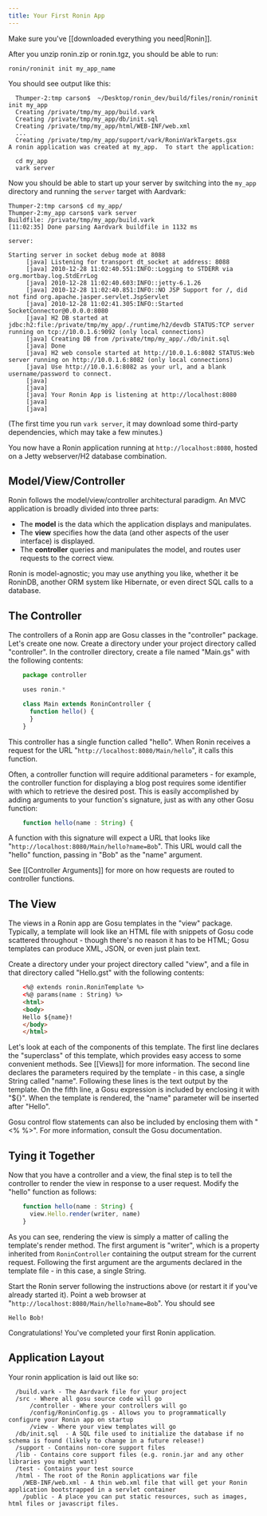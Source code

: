 ```yaml
---
title: Your First Ronin App
---
```


Make sure you've [[downloaded everything you need|Ronin]].

After you unzip ronin.zip or ronin.tgz, you should be able to run:

`ronin/roninit init my_app_name`

You should see output like this:

      Thumper-2:tmp carson$  ~/Desktop/ronin_dev/build/files/ronin/roninit init my_app
      Creating /private/tmp/my_app/build.vark
      Creating /private/tmp/my_app/db/init.sql
      Creating /private/tmp/my_app/html/WEB-INF/web.xml
      ...
      Creating /private/tmp/my_app/support/vark/RoninVarkTargets.gsx
    A ronin application was created at my_app.  To start the application:

      cd my_app
      vark server

Now you should be able to start up your server by switching into the `my_app`
directory and running the `server` target with Aardvark:

    Thumper-2:tmp carson$ cd my_app/
    Thumper-2:my_app carson$ vark server
    Buildfile: /private/tmp/my_app/build.vark
    [11:02:35] Done parsing Aardvark buildfile in 1132 ms

    server:

    Starting server in socket debug mode at 8088
         [java] Listening for transport dt_socket at address: 8088
         [java] 2010-12-28 11:02:40.551:INFO::Logging to STDERR via org.mortbay.log.StdErrLog
         [java] 2010-12-28 11:02:40.603:INFO::jetty-6.1.26
         [java] 2010-12-28 11:02:40.851:INFO::NO JSP Support for /, did not find org.apache.jasper.servlet.JspServlet
         [java] 2010-12-28 11:02:41.305:INFO::Started SocketConnector@0.0.0.0:8080
         [java] H2 DB started at jdbc:h2:file:/private/tmp/my_app/./runtime/h2/devdb STATUS:TCP server running on tcp://10.0.1.6:9092 (only local connections)
         [java] Creating DB from /private/tmp/my_app/./db/init.sql
         [java] Done
         [java] H2 web console started at http://10.0.1.6:8082 STATUS:Web server running on http://10.0.1.6:8082 (only local connections)
         [java] Use http://10.0.1.6:8082 as your url, and a blank username/password to connect.
         [java]
         [java]
         [java] Your Ronin App is listening at http://localhost:8080
         [java]
         [java]

(The first time you run `vark server`, it may download some third-party dependencies, which may take a few minutes.)

You now have a Ronin application running at `http://localhost:8080`, hosted on
a Jetty webserver/H2 database combination.

## Model/View/Controller

Ronin follows the model/view/controller architectural paradigm. An MVC
application is broadly divided into three parts:

  * The **model** is the data which the application displays and manipulates.
  * The **view** specifies how the data (and other aspects of the user interface) is displayed.
  * The **controller** queries and manipulates the model, and routes user requests to the correct view.

Ronin is model-agnostic; you may use anything you like, whether it be RoninDB,
another ORM system like Hibernate, or even direct SQL calls to a database.

## The Controller

The controllers of a Ronin app are Gosu classes in the "controller" package.
Let's create one now. Create a directory under your project directory called
"controller". In the controller directory, create a file named "Main.gs" with
the following contents:

```js
    package controller

    uses ronin.*

    class Main extends RoninController {
      function hello() {
      }
    }
```

This controller has a single function called "hello". When Ronin receives a
request for the URL "`http://localhost:8080/Main/hello`", it calls this
function.

Often, a controller function will require additional parameters - for example,
the controller function for displaying a blog post requires some identifier
with which to retrieve the desired post. This is easily accomplished by adding
arguments to your function's signature, just as with any other Gosu function:

```js
    function hello(name : String) {
```

A function with this signature will expect a URL that looks like
"`http://localhost:8080/Main/hello?name=Bob`". This URL would call the "hello"
function, passing in "Bob" as the "name" argument.

See [[Controller Arguments]] for more on how requests are routed to
controller functions.

## The View

The views in a Ronin app are Gosu templates in the "view" package. Typically,
a template will look like an HTML file with snippets of Gosu code scattered
throughout - though there's no reason it has to be HTML; Gosu templates can
produce XML, JSON, or even just plain text.

Create a directory under your project directory called "view", and a file in
that directory called "Hello.gst" with the following contents:

```html
    <%@ extends ronin.RoninTemplate %>
    <%@ params(name : String) %>
    <html>
    <body>
    Hello ${name}!
    </body>
    </html>
```

Let's look at each of the components of this template. The first line declares
the "superclass" of this template, which provides easy access to some
convenient methods. See [[Views]] for more information. The second line
declares the parameters required by the template - in this case, a single
String called "name". Following these lines is the text output by the
template. On the fifth line, a Gosu expression is included by enclosing it
with "${}". When the template is rendered, the "name" parameter will be
inserted after "Hello".

Gosu control flow statements can also be included by enclosing them with "<%
%>". For more information, consult the Gosu documentation.

## Tying it Together

Now that you have a controller and a view, the final step is to tell the
controller to render the view in response to a user request. Modify the
"hello" function as follows:

```js
    function hello(name : String) {
      view.Hello.render(writer, name)
    }
```

As you can see, rendering the view is simply a matter of calling the
template's render method. The first argument is "writer", which is a property
inherited from `RoninController` containing the output stream for the current
request. Following the first argument are the arguments declared in the
template file - in this case, a single String.

Start the Ronin server following the instructions above (or restart it if
you've already started it). Point a web browser at
"`http://localhost:8080/Main/hello?name=Bob`". You should see

    Hello Bob!

Congratulations! You've completed your first Ronin application.

## Application Layout

Your ronin application is laid out like so:

      /build.vark - The Aardvark file for your project
      /src - Where all gosu source code will go
          /controller - Where your controllers will go
          /config/RoninConfig.gs - Allows you to programmatically configure your Ronin app on startup
          /view - Where your view templates will go
      /db/init.sql  - A SQL file used to initialize the database if no schema is found (likely to change in a future release!)
      /support - Contains non-core support files
      /lib - Contains core support files (e.g. ronin.jar and any other libraries you might want)
      /test - Contains your test source
      /html - The root of the Ronin applications war file
        /WEB-INF/web.xml - A thin web.xml file that will get your Ronin application bootstrapped in a servlet container
        /public - A place you can put static resources, such as images, html files or javascript files.
